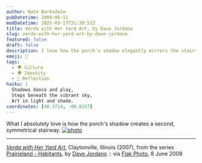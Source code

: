 ```yaml
---
author: Nate Barksdale
pubDatetime: 2009-06-11
modDatetime: 2025-03-17T21:38:52Z
title: Verda with Her Yard Art, by Dave Jordano
slug: verda-with-her-yard-art-by-dave-jordano
featured: false
draft: false
description: I love how the porch's shadow elegantly mirrors the stairs below it.
emoji: 🏡
tags:
  - 🌍 Culture
  - 🌍 Identity
  - 🌅 Reflection
haiku: |
  Shadows dance and play,  
  Steps beneath the vibrant sky,  
  Art in light and shade.
coordinates: [40.3714, -88.8257]
---
```


What I absolutely love is how the porch's shadow creates a second, symmetrical stairway. [![photo](http://culture-making.com/media/1244084340.jpg)](http://flak-photo.my-expressions.com/archives/6333_1646490288/330606)

---

[_Verda with Her Yard Art_](https://www.google.com/search?q=%22_Verda%20with%20Her%20Yard%20Art_%22%20flak-photo.my-expressions.com), Claytonville, Illinois (2007), from the series [Prairieland - Habitants](https://www.google.com/search?q=%22Prairieland%20-%20Habitants%22%20davejordanophotography.com), by [Dave Jordano](https://www.google.com/search?q=%22Dave%20Jordano%22%20davejordanophotography.com) :: via [Flak Photo](https://www.google.com/search?q=%22Flak%20Photo%22%20flak-photo.my-expressions.com), 8 June 2009
